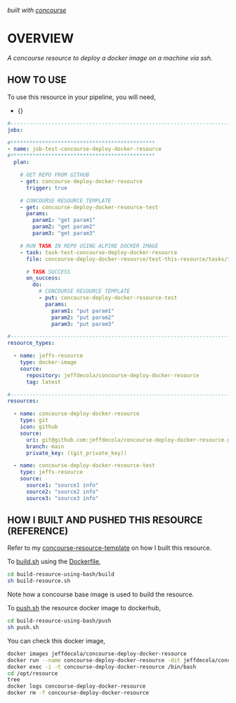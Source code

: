  _built with
  [concourse](https://github.com/JeffDeCola/concourse-deploy-docker-resource/blob/master/ci-README.md)_

# OVERVIEW

_A concourse resource to deploy a docker image on a machine via ssh._

## HOW TO USE

To use this resource in your pipeline, you will need,

* {}

```yml
#------------------------------------------------------------------------------------------
jobs:

#**********************************************
- name: job-test-concourse-deploy-docker-resource
#**********************************************
  plan:

    # GET REPO FROM GITHUB
    - get: concourse-deploy-docker-resource
      trigger: true

    # CONCOURSE RESOURCE TEMPLATE
    - get: concourse-deploy-docker-resource-test
      params:
        param1: "get param1"
        param2: "get param2"
        param3: "get param3"

    # RUN TASK IN REPO USING ALPINE DOCKER IMAGE
    - task: task-test-concourse-deploy-docker-resource
      file: concourse-deploy-docker-resource/test-this-resource/tasks/task-test-concourse-deploy-docker-resource.yml

      # TASK SUCCESS
      on_success:
        do:
          # CONCOURSE RESOURCE TEMPLATE
          - put: concourse-deploy-docker-resource-test
            params:
              param1: "put param1"
              param2: "put param2"
              param3: "put param3"

#------------------------------------------------------------------------------------------
resource_types:

  - name: jeffs-resource
    type: docker-image
    source:
      repository: jeffdecola/concourse-deploy-docker-resource
      tag: latest

#------------------------------------------------------------------------------------------
resources:

  - name: concourse-deploy-docker-resource
    type: git
    icon: github
    source:
      uri: git@github.com:jeffdecola/concourse-deploy-docker-resource.git
      branch: main
      private_key: ((git_private_key))

  - name: concourse-deploy-docker-resource-test
    type: jeffs-resource
    source:
      source1: "source1 info"
      source2: "source2 info"
      source3: "source3 info"
```

## HOW I BUILT AND PUSHED THIS RESOURCE (REFERENCE)

Refer to my
[concourse-resource-template](https://github.com/JeffDeCola/concourse-resource-template)
on how I built this resource.

To
[build.sh](https://github.com/JeffDeCola/concourse-deploy-docker-resource/blob/master/build-resource-using-bash/build/build.sh)
using the
[Dockerfile](https://github.com/JeffDeCola/concourse-deploy-docker-resource/blob/master/build-resource-using-bash/build/Dockerfile),

```bash
cd build-resource-using-bash/build
sh build-resource.sh
```

Note how a concourse base image is used to build the resource.

To
[push.sh](https://github.com/JeffDeCola/concourse-deploy-docker-resource/blob/master/build-resource-using-bash/push/push.sh)
the resource docker image to dockerhub,

```bash
cd build-resource-using-bash/push
sh push.sh
```

You can check this docker image,

```bash
docker images jeffdecola/concourse-deploy-docker-resource
docker run --name concourse-deploy-docker-resource -dit jeffdecola/concourse-deploy-docker-resource
docker exec -i -t concourse-deploy-docker-resource /bin/bash
cd /opt/resource
tree
docker logs concourse-deploy-docker-resource
docker rm -f concourse-deploy-docker-resource
```
